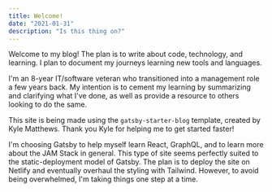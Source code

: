 ```yaml
---
title: Welcome!
date: "2021-01-31"
description: "Is this thing on?"
---
```


Welcome to my blog! The plan is to write about code, technology, and learning. I plan to document my journeys learning new tools and languages.

I'm an 8-year IT/software veteran who transitioned into a management role a few years back. My intention is to cement my learning by summarizing and clarifying what I've done, as well as provide a resource to others looking to do the same.

This site is being made using the `gatsby-starter-blog` template, created by Kyle Matthews. Thank you Kyle for helping me to get started faster!

I'm choosing Gatsby to help myself learn React, GraphQL, and to learn more about the JAM Stack in general. This type of site seems perfectly suited to the static-deployment model of Gatsby. The plan is to deploy the site on Netlify and eventually overhaul the styling with Tailwind. However, to avoid being overwhelmed, I'm taking things one step at a time.
